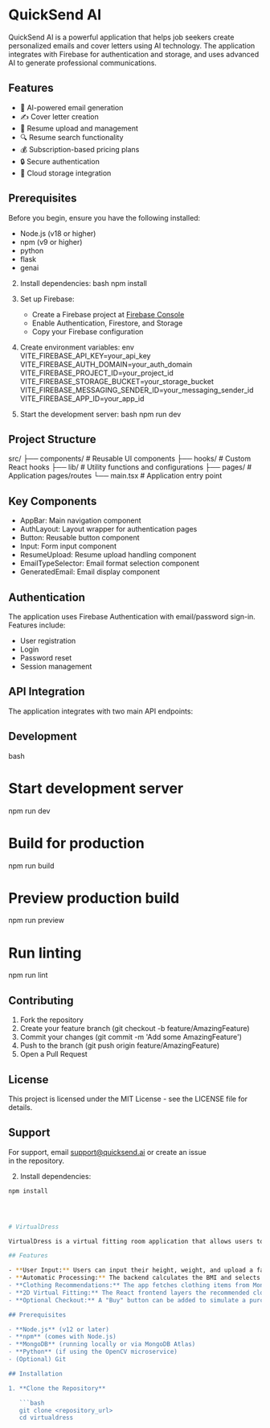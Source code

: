 # QuickSend AI

QuickSend AI is a powerful application that helps job seekers create personalized emails and cover letters using AI technology. The application integrates with Firebase for authentication and storage, and uses advanced AI to generate professional communications.

## Features

- 🤖 AI-powered email generation
- ✍ Cover letter creation
- 📄 Resume upload and management
- 🔍 Resume search functionality
- 💰 Subscription-based pricing plans
- 🔒 Secure authentication
- 💾 Cloud storage integration

## Prerequisites

Before you begin, ensure you have the following installed:
- Node.js (v18 or higher)
- npm (v9 or higher)
- python 
- flask
- genai

2. Install dependencies:
bash
npm install


3. Set up Firebase:
   - Create a Firebase project at [Firebase Console](https://console.firebase.google.com)
   - Enable Authentication, Firestore, and Storage
   - Copy your Firebase configuration

4. Create environment variables:
env
VITE_FIREBASE_API_KEY=your_api_key
VITE_FIREBASE_AUTH_DOMAIN=your_auth_domain
VITE_FIREBASE_PROJECT_ID=your_project_id
VITE_FIREBASE_STORAGE_BUCKET=your_storage_bucket
VITE_FIREBASE_MESSAGING_SENDER_ID=your_messaging_sender_id
VITE_FIREBASE_APP_ID=your_app_id


5. Start the development server:
bash
npm run dev


## Project Structure


src/
├── components/     # Reusable UI components
├── hooks/         # Custom React hooks
├── lib/           # Utility functions and configurations
├── pages/         # Application pages/routes
└── main.tsx       # Application entry point


## Key Components

- AppBar: Main navigation component
- AuthLayout: Layout wrapper for authentication pages
- Button: Reusable button component
- Input: Form input component
- ResumeUpload: Resume upload handling component
- EmailTypeSelector: Email format selection component
- GeneratedEmail: Email display component

## Authentication

The application uses Firebase Authentication with email/password sign-in. Features include:
- User registration
- Login
- Password reset
- Session management

## API Integration

The application integrates with two main API endpoints:



## Development

bash
# Start development server
npm run dev

# Build for production
npm run build

# Preview production build
npm run preview

# Run linting
npm run lint


## Contributing

1. Fork the repository
2. Create your feature branch (git checkout -b feature/AmazingFeature)
3. Commit your changes (git commit -m 'Add some AmazingFeature')
4. Push to the branch (git push origin feature/AmazingFeature)
5. Open a Pull Request

## License

This project is licensed under the MIT License - see the LICENSE file for details.

## Support

For support, email support@quicksend.ai or create an issue in the repository.

2. Install dependencies:
```bash
npm install




# VirtualDress

VirtualDress is a virtual fitting room application that allows users to create a 2D virtual model of themselves by uploading their face, entering their height and weight, and then overlaying recommended clothing items from our database. The project uses a Node.js/Express backend with MongoDB for data storage, a Python + OpenCV microservice for image processing, and a React frontend for a smooth user experience.

## Features

- **User Input:** Users can input their height, weight, and upload a face image.
- **Automatic Processing:** The backend calculates the BMI and selects an appropriate body silhouette. A Python + OpenCV microservice detects and crops the user's face, then overlays it on the silhouette to create a base model.
- **Clothing Recommendations:** The app fetches clothing items from MongoDB and, optionally, uses AI (Gemini or similar) to recommend outfits based on the occasion.
- **2D Virtual Fitting:** The React frontend layers the recommended clothing images on top of the base model, allowing users to preview different outfits.
- **Optional Checkout:** A "Buy" button can be added to simulate a purchase flow.

## Prerequisites

- **Node.js** (v12 or later)
- **npm** (comes with Node.js)
- **MongoDB** (running locally or via MongoDB Atlas)
- **Python** (if using the OpenCV microservice)
- (Optional) Git

## Installation

1. **Clone the Repository**

   ```bash
   git clone <repository_url>
   cd virtualdress
